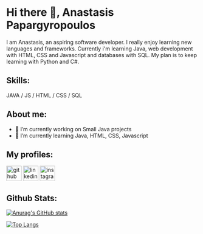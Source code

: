 # Hi there 👋, Anastasis Papargyropoulos
I am Anastasis, an aspiring software developer. I really enjoy learning new languages and frameworks. Currently i'm learning Java, web development with HTML, CSS and Javascript and databases with SQL. My plan is to keep learning with Python and C#.

## Skills: 
JAVA / JS / HTML / CSS / SQL

## About me:
- 🔭 I’m currently working on Small Java projects 
- 🌱 I’m currently learning Java, HTML, CSS, Javascript 

## My profiles:
[<img src='https://cdn.jsdelivr.net/npm/simple-icons@3.0.1/icons/github.svg' alt='github' height='40'>](https://github.com/anaspaparg)  [<img src='https://cdn.jsdelivr.net/npm/simple-icons@3.0.1/icons/linkedin.svg' alt='linkedin' height='40'>](https://www.linkedin.com/in/https://www.linkedin.com/in/anastasios-papargyropoulos//)  [<img src='https://cdn.jsdelivr.net/npm/simple-icons@3.0.1/icons/instagram.svg' alt='instagram' height='40'>](https://www.instagram.com/anastasis_papargiropoulos/)  

## Github Stats:
[![Anurag's GitHub stats](https://github-readme-stats.vercel.app/api?username=anaspaparg)](https://github.com/anuraghazra/github-readme-stats)

[![Top Langs](https://github-readme-stats.vercel.app/api/top-langs/?username=anaspaparg&layout=donut)](https://github.com/anuraghazra/github-readme-stats)
